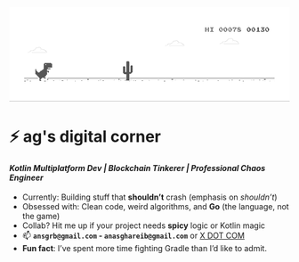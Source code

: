 <a href="https://chromedino.com">
  <picture>
    <source media="(prefers-color-scheme: light)" srcset="./assets/img/lightDino.gif" />
    <source media="(prefers-color-scheme: dark)" srcset="./assets/img/darkDino.gif" />
    <img alt="its a chrome dino running on a.g.'s github profile" src="./assets/img/lightDino.gif" />
  </picture>
</a>

# ⚡ ag's digital corner  

#### **_Kotlin Multiplatform Dev | Blockchain Tinkerer | Professional Chaos Engineer_**  
- Currently: Building stuff that **shouldn’t** crash (emphasis on *shouldn’t*)  
- Obsessed with: Clean code, weird algorithms, and **Go** (the language, not the game)  
- Collab? Hit me up if your project needs **spicy** logic or Kotlin magic  
- 📫 **`ansgrb@gmail.com` - `anasghareib@gmail.com`** or [X DOT COM](https://x.com/ansgrb)
- **Fun fact**: I’ve spent more time fighting Gradle than I’d like to admit.  
